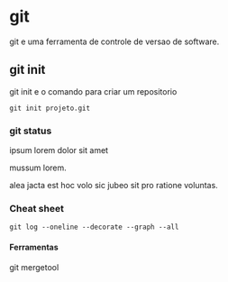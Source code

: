 # git

git e uma ferramenta de controle de versao de software.


## git init

git init e o comando para criar um repositorio

```
git init projeto.git
```


### git status

ipsum lorem dolor sit amet

mussum lorem.


alea jacta est
hoc volo sic jubeo sit pro ratione voluntas.


### Cheat sheet

```
git log --oneline --decorate --graph --all
```


#### Ferramentas

git mergetool
